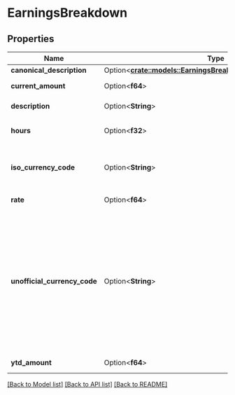 # EarningsBreakdown

## Properties

Name | Type | Description | Notes
------------ | ------------- | ------------- | -------------
**canonical_description** | Option<[**crate::models::EarningsBreakdownCanonicalDescription**](EarningsBreakdownCanonicalDescription.md)> |  | [optional]
**current_amount** | Option<**f64**> | Raw amount of the earning line item. | [optional]
**description** | Option<**String**> | Description of the earning line item. | [optional]
**hours** | Option<**f32**> | Number of hours applicable for this earning. | [optional]
**iso_currency_code** | Option<**String**> | The ISO-4217 currency code of the line item. Always `null` if `unofficial_currency_code` is non-null. | [optional]
**rate** | Option<**f64**> | Hourly rate applicable for this earning. | [optional]
**unofficial_currency_code** | Option<**String**> | The unofficial currency code associated with the line item. Always `null` if `iso_currency_code` is non-`null`. Unofficial currency codes are used for currencies that do not have official ISO currency codes, such as cryptocurrencies and the currencies of certain countries.  See the [currency code schema](https://plaid.com/docs/api/accounts#currency-code-schema) for a full listing of supported `iso_currency_code`s. | [optional]
**ytd_amount** | Option<**f64**> | The year-to-date amount of the deduction. | [optional]

[[Back to Model list]](../README.md#documentation-for-models) [[Back to API list]](../README.md#documentation-for-api-endpoints) [[Back to README]](../README.md)


